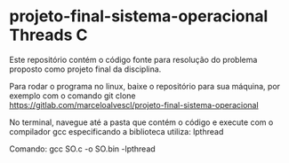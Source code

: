 # projeto-final-sistema-operacional Threads C

Este repositório contém o código fonte para resolução do problema proposto como projeto final da disciplina.

Para rodar o programa no linux, baixe o repositório para sua máquina, por exemplo com o comando git clone https://gitlab.com/marceloalvescl/projeto-final-sistema-operacional

No terminal, navegue até a pasta que contém o código e execute com o compilador gcc especificando a biblioteca utiliza: lpthread

Comando: gcc SO.c -o SO.bin -lpthread
